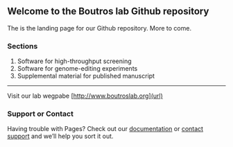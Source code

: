 ## Welcome to the Boutros lab Github repository

The is the landing page for our Github repository. More to come.

### Sections

1. Software for high-throughput screening
2. Software for genome-editing experiments
3. Supplemental material for published manuscript

---
Visit our lab wegpabe [http://www.boutroslab.org](url) 

### Support or Contact

Having trouble with Pages? Check out our [documentation](https://help.github.com/categories/github-pages-basics/) or [contact support](https://github.com/contact) and we’ll help you sort it out.
